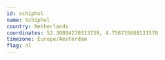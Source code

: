 ```yaml
---
id: schiphol
name: Schiphol
country: Netherlands
coordinates: 52.30884270313739, 4.758735688131578
timezone: Europe/Amsterdam
flag: nl
---
```

